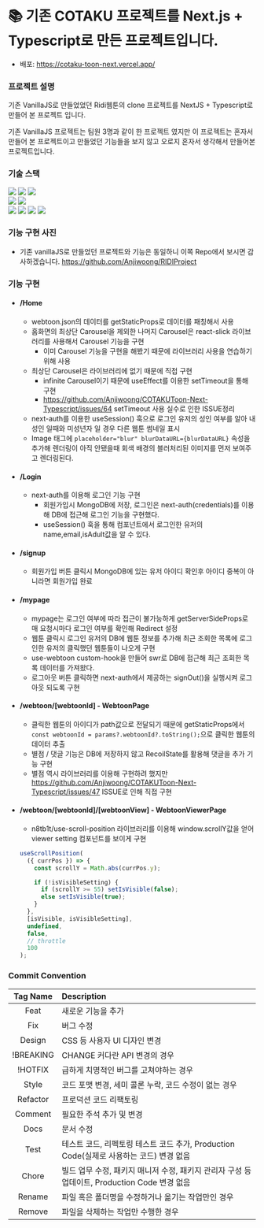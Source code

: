 # 📚 기존 COTAKU 프로젝트를 Next.js + Typescript로 만든 프로젝트입니다.

- 배포: https://cotaku-toon-next.vercel.app/

### 프로젝트 설명

기존 VanillaJS로 만들었었던 Ridi웹툰의 clone 프로젝트를 NextJS + Typescript로 만들어 본 프로젝트 입니다.

기존 VanillaJS 프로젝트는 팀원 3명과 같이 한 프로젝트 였지만 이 프로젝트는 혼자서 만들어 본 프로젝트이고 만들었던 기능들을 보지 않고 오로지 혼자서 생각해서 만들어본 프로젝트입니다.

### 기술 스택

<img src="https://img.shields.io/badge/react-%2320232a.svg?style=for-the-badge&logo=react&logoColor=%2361DAFB"> <img src="https://img.shields.io/badge/typescript-%23007ACC.svg?style=for-the-badge&logo=typescript&logoColor=white"> <img src="https://img.shields.io/badge/Next-black?style=for-the-badge&logo=next.js&logoColor=white"> <br /> <img src="https://img.shields.io/badge/recoil-blue?style=for-the-badge&logo=redux"> <img src="https://img.shields.io/badge/styled--components-DB7093?style=for-the-badge&logo=styled-components&logoColor=white"> <br />
<img src="https://img.shields.io/badge/NextAuth-black?style=for-the-badge&logo=next.js&logoColor=white"> <img src="https://img.shields.io/badge/MongoDB-%234ea94b.svg?style=for-the-badge&logo=mongodb&logoColor=white"> <img src="https://img.shields.io/badge/vercel-%23000000.svg?style=for-the-badge&logo=vercel&logoColor=white"> <img src="https://img.shields.io/badge/ESLint-4B3263?style=for-the-badge&logo=eslint&logoColor=white">

### 기능 구현 사진

- 기존 vanillaJS로 만들었던 프로젝트와 기능은 동일하니 이쪽 Repo에서 보시면 감사하겠습니다.
  https://github.com/Anjiwoong/RIDIProject

### 기능 구현

- #### /Home
  - webtoon.json의 데이터를 getStaticProps로 데이터를 패칭해서 사용
  - 홈화면의 최상단 Carousel을 제외한 나머지 Carousel은 react-slick 라이브러리를 사용해서 Carousel 기능을 구현
    - 이미 Carousel 기능을 구현을 해봤기 때문에 라이브러리 사용을 연습하기 위해 사용
  - 최상단 Carousel은 라이브러리에 없기 때문에 직접 구현
    - infinite Carousel이기 때문에 useEffect를 이용한 setTimeout을 통해 구현
    - https://github.com/Anjiwoong/COTAKUToon-Next-Typescript/issues/64 setTimeout 사용 실수로 인한 ISSUE정리
  - next-auth를 이용한 useSession() 훅으로 로그인 유저의 성인 여부를 알아 내 성인 일때와 미성년자 일 경우 다른 웹툰 썸네일 표시
  - Image 태그에 `placeholder="blur" blurDataURL={blurDataURL}` 속성을 추가해 렌더링이 아직 안됐을때 회색 배경의 블러처리된 이미지를 먼저 보여주고 렌더링된다.
- #### /Login
  - next-auth를 이용해 로그인 기능 구현
    - 회원가입시 MongoDB에 저장, 로그인은 next-auth(credentials)를 이용해 DB에 접근해 로그인 기능을 구현했다.
    - useSession() 훅을 통해 컴포넌트에서 로그인한 유저의 name,email,isAdult값을 알 수 있다.
- #### /signup
  - 회원가입 버튼 클릭시 MongoDB에 있는 유저 아이디 확인후 아이디 중복이 아니라면 회원가입 완료
- #### /mypage
  - mypage는 로그인 여부에 따라 접근이 불가능하게 getServerSideProps로 매 요청시마다 로그인 여부를 확인해 Redirect 설정
  - 웹툰 클릭시 로그인 유저의 DB에 웹툰 정보를 추가해 최근 조회한 목록에 로그인한 유저의 클릭했던 웹툰들이 나오게 구현
  - use-webtoon custom-hook을 만들어 swr로 DB에 접근해 최근 조회한 목록 데이터를 가져왔다.
  - 로그아웃 버튼 클릭하면 next-auth에서 제공하는 signOut()을 실행시켜 로그아웃 되도록 구현
- #### /webtoon/[webtoonId] - WebtoonPage

  - 클릭한 웹툰의 아이디가 path값으로 전달되기 때문에 getStaticProps에서 ` const webtoonId = params?.webtoonId?.toString();`으로 클릭한 웹툰의 데이터 추출
  - 별점 / 댓글 기능은 DB에 저장하지 않고 RecoilState를 활용해 댓글을 추가 기능 구현
  - 별점 역시 라이브러리를 이용해 구현하려 했지만 https://github.com/Anjiwoong/COTAKUToon-Next-Typescript/issues/47 ISSUE로 인해 직접 구현

- #### /webtoon/[webtoonId]/[webtoonView] - WebtoonViewerPage

  - n8tb1t/use-scroll-position 라이브러리를 이용해 window.scrollY값을 얻어 viewer setting 컴포넌트를 보이게 구현

  ```js
  useScrollPosition(
    ({ currPos }) => {
      const scrollY = Math.abs(currPos.y);

      if (!isVisibleSetting) {
        if (scrollY >= 55) setIsVisible(false);
        else setIsVisible(true);
      }
    },
    [isVisible, isVisibleSetting],
    undefined,
    false,
    // throttle
    100
  );
  ```

### Commit Convention

| Tag Name  | Description                                                                                   |
| :-------: | :-------------------------------------------------------------------------------------------- |
|   Feat    | 새로운 기능을 추가                                                                            |
|    Fix    | 버그 수정                                                                                     |
|  Design   | CSS 등 사용자 UI 디자인 변경                                                                  |
| !BREAKING | CHANGE 커다란 API 변경의 경우                                                                 |
|  !HOTFIX  | 급하게 치명적인 버그를 고쳐야하는 경우                                                        |
|   Style   | 코드 포맷 변경, 세미 콜론 누락, 코드 수정이 없는 경우                                         |
| Refactor  | 프로덕션 코드 리팩토링                                                                        |
|  Comment  | 필요한 주석 추가 및 변경                                                                      |
|   Docs    | 문서 수정                                                                                     |
|   Test    | 테스트 코드, 리펙토링 테스트 코드 추가, Production Code(실제로 사용하는 코드) 변경 없음       |
|   Chore   | 빌드 업무 수정, 패키지 매니저 수정, 패키지 관리자 구성 등 업데이트, Production Code 변경 없음 |
|  Rename   | 파일 혹은 폴더명을 수정하거나 옮기는 작업만인 경우                                            |
|  Remove   | 파일을 삭제하는 작업만 수행한 경우                                                            |
